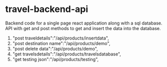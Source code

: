 # travel-backend-api
Backend code for a single page react application along with a sql database.
API with get and post methods to get and insert the data into the database.
1. "post traveldetails":"/api/products/insertdata",
2. "post destination name":"/api/products/demo",
3. "post delete data":"/api/products/demo",
4. "get travelsdetails":"/api/products/travelsdatabase",
5. "get testing json":"/api/products/testing",
